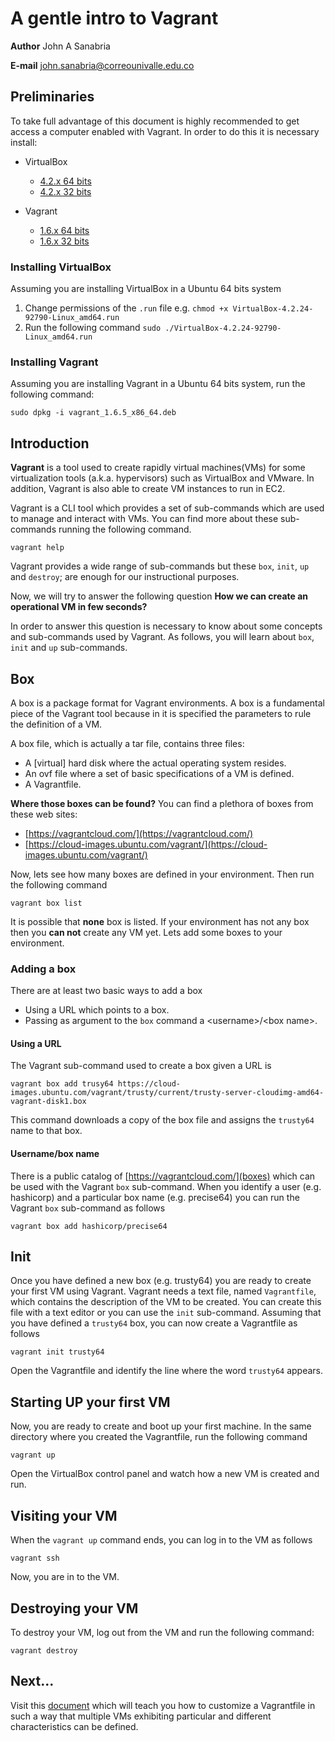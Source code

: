 # A gentle intro to Vagrant

**Author** John A Sanabria

**E-mail** john.sanabria@correounivalle.edu.co

## Preliminaries

To take full advantage of this document is highly recommended to get access a computer enabled with Vagrant.
In order to do this it is necessary install:

- VirtualBox 
  - [4.2.x 64 bits](http://172.17.9.50/VirtualBox-4.2.24-92790-Linux_amd64.run)
  - [4.2.x 32 bits](http://172.17.9.50/VirtualBox-4.2.24-92790-Linux_x86.run)

- Vagrant 
  - [1.6.x 64 bits](http://172.17.9.50/vagrant_1.6.5_x86_64.deb)
  - [1.6.x 32 bits](http://172.17.9.50/vagrant_1.6.5_i686.deb)

### Installing VirtualBox

Assuming you are installing VirtualBox in a Ubuntu 64 bits system

1. Change permissions of the `.run` file e.g. `chmod +x VirtualBox-4.2.24-92790-Linux_amd64.run`
2. Run the following command `sudo ./VirtualBox-4.2.24-92790-Linux_amd64.run`

### Installing Vagrant

Assuming you are installing Vagrant in a Ubuntu 64 bits system, run the following command:

```
sudo dpkg -i vagrant_1.6.5_x86_64.deb
```

## Introduction

**Vagrant** is a tool used to create rapidly virtual machines(VMs) for some virtualization tools (a.k.a. hypervisors) such as VirtualBox and VMware. 
In addition, Vagrant is also able to create VM instances to run in EC2.

Vagrant is a CLI tool which provides a set of sub-commands which are used to manage and interact with VMs. 
You can find more about these sub-commands running the following command.

```
vagrant help
```

Vagrant provides a wide range of sub-commands but these  `box`, `init`, `up` and `destroy`; are enough for our instructional purposes. 

Now, we will try to answer the following question **How we can create an operational VM in few seconds?**

In order to answer this question is necessary to know about some concepts and sub-commands used by Vagrant. 
As follows, you will learn about `box`, `init` and `up` sub-commands.

## Box

A box is a package format for Vagrant environments. 
A box is a fundamental piece of the Vagrant tool because in it is specified the parameters to rule the definition of a VM.

A box file, which is actually a tar file, contains three files:

- A [virtual] hard disk where the actual operating system resides.
- An ovf file where a set of basic specifications of a VM is defined.
- A Vagrantfile.

**Where those boxes can be found?**
You can find a plethora of boxes from these web sites:

- [https://vagrantcloud.com/](https://vagrantcloud.com/)
- [https://cloud-images.ubuntu.com/vagrant/](https://cloud-images.ubuntu.com/vagrant/)

Now, lets see how many boxes are defined in your environment. 
Then run the following command

```
vagrant box list
```

It is possible that **none** box is listed.
If your environment has not any box then you **can not** create any VM yet.
Lets add some boxes to your environment.

### Adding a box

There are at least two basic ways to add a box 

- Using a URL which points to a box.
- Passing as argument to the `box` command a &lt;username&gt;/&lt;box name&gt;.

#### Using a URL

The Vagrant sub-command used to create a box given a URL is

```
vagrant box add trusy64 https://cloud-images.ubuntu.com/vagrant/trusty/current/trusty-server-cloudimg-amd64-vagrant-disk1.box
```

This command downloads a copy of the box file and assigns the `trusty64` name to that box.

#### Username/box name

There is a public catalog of [https://vagrantcloud.com/](boxes) which can be used with the Vagrant `box` sub-command.
When you identify a user (e.g. hashicorp) and a particular box name (e.g. precise64) you can run the Vagrant `box` sub-command as follows

```
vagrant box add hashicorp/precise64
```

## Init

Once you have defined a new box (e.g. trusty64) you are ready to create your first VM using Vagrant. 
Vagrant needs a text file, named `Vagrantfile`, which contains the description of the VM to be created. 
You can create this file with a text editor or you can use the `init` sub-command.
Assuming that you have defined a `trusty64` box, you can now create a Vagrantfile as follows

```
vagrant init trusty64
```

Open the Vagrantfile and identify the line where the word `trusty64` appears.

## Starting UP your first VM

Now, you are ready to create and boot up your first machine.
In the same directory where you created the Vagrantfile, run the following command

```
vagrant up
```

Open the VirtualBox control panel and watch how a new VM is created and run.

## Visiting your VM

When the `vagrant up` command ends, you can log in to the VM as follows

```
vagrant ssh
```

Now, you are in to the VM.

## Destroying your VM

To destroy your VM, log out from the VM and run the following command:

```
vagrant destroy
```

## Next...

Visit this [document](https://docs.google.com/document/d/10cnPyFyFFKF_fpI9fHjwr6HQEk7vCiPMRtofUQcrHAU/edit?usp=sharing) which will teach you how to customize a Vagrantfile in such a way that multiple VMs exhibiting particular and different characteristics can be defined.
